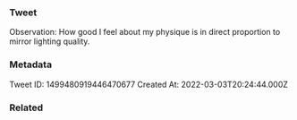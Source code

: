 ### Tweet
Observation: How good I feel about my physique is in direct proportion to mirror lighting quality.

### Metadata
Tweet ID: 1499480919446470677
Created At: 2022-03-03T20:24:44.000Z

### Related

